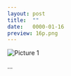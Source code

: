 ```yaml
---
layout: post
title:  ""
date:   0000-01-16
preview: 16p.png
---
```


![Picture 1]({{site.baseurl}}/images/16.png?auto=yes)

...

